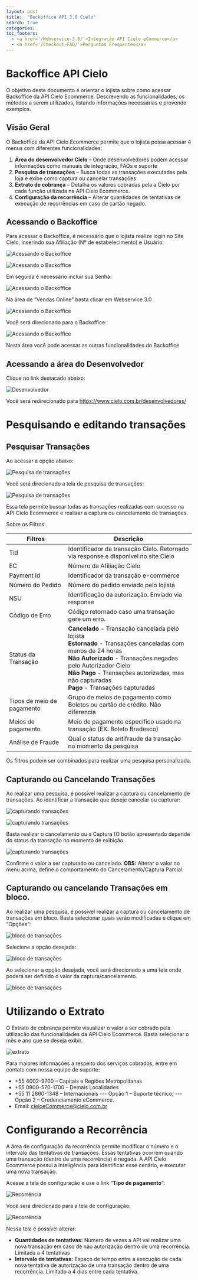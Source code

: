 ```yaml
---
layout: post
title:  "Backoffice API 3.0 Cielo"
search: true
categories:
toc_footers:
  - <a href='/Webservice-3.0/'>Integração API Cielo eCommerce</a>
  - <a href='/Checkout-FAQ/'>Perguntas Frequentes</a>
---
```


# Backoffice API Cielo

O objetivo deste documento é orientar o lojista sobre como acessar Backoffice da API Cielo Ecommerce. Descrevendo as funcionalidades, os métodos a serem utilizados, listando informações necessárias e provendo exemplos.

## Visão Geral

O Backoffice da API Cielo Ecommerce permite que o lojista possa acessar 4 menus com diferentes funcionalidades:

1.	**Área do desenvolvedor Cielo** – Onde desenvolvedores podem acessar informações como manuais de integração, FAQs e suporte
2.	**Pesquisa de transações** – Busca todas as transações executadas pela loja e exibe como captura ou cancelar transações
3.	**Extrato de cobrança** – Detalha os valores cobradas pela a Cielo por cada função utilizada na API Cielo Ecommerce.
4.	**Configuração da recorrência** – Alterar quantidades de tentativas de execução de recorrências em caso de cartão negado.

## Acessando o Backoffice

Para acessar o Backoffice, é necessário que o lojista realize login no Site Cielo, inserindo sua Afiliação (Nº de estabelecimento) e Usuário:

![Acessando o Backoffice](public/images/i0.png)

![Acessando o Backoffice](public/images/i1.png)

Em seguida é necessário incluir sua Senha:

![Acessando o Backoffice](public/images/i2.png)

Na área de “Vendas Online” basta clicar em Webservice 3.0

![Acessando o Backoffice](public/images/i3.png)

Você será direcionado para o Backoffice:

![Acessando o Backoffice](public/images/i4.png)

Nesta área você pode acessar as outras funcionalidades do Backoffice

## Acessando a área do Desenvolvedor

Clique no link destacado abaixo:

![Desenvolvedor](public/images/i45.png)

Você será redirecionado para <https://www.cielo.com.br/desenvolvedores/>

# Pesquisando e editando transações

## Pesquisar Transações

Ao acessar a opção abaixo:

![Pesquisa de transações](public/images/i5.png)

Você será direcionado a tela de pesquisa de transações:

![Pesquisa de transações](public/images/i6.png)

Essa tela permite buscar todas as transações realizadas com sucesso na API Cielo Ecommerce e realizar a captura ou cancelamento de transações.

Sobre os Filtros:

|Filtros|Descrição|
|---|---|
|Tid|	Identificador da transação Cielo. Retornado via response e disponivel no site Cielo|
|EC|	Número da Afiliação Cielo|
|Payment Id|	Identificador da transação e-commerce|
|Número do Pedido|	Número do pedido enviado pelo lojista|
|NSU|	Identificação da autorização. Enviado via response|
|Código de Erro|	Código retornado caso uma transação gere um erro.|
|Status da Transação|**Cancelado** - Transação cancelada pelo lojista<br>**Estornado** - Transações canceladas com menos de 24 horas<br>**Não Autorizado** - Transações negadas pelo Autorizador Cielo<br>**Não Pago** - Transações autorizadas, mas não capturadas<br>**Pago** - Transações capturadas<br>|
|Tipos de meio de pagamento	|Grupo de meios de pagamento como Boletos ou cartão de crédito. Não diferencia|bandeira ou banco.|
|Meios de pagamento|	Meio de pagamento especifico usado na transação (EX: Boleto Bradesco)|
|Análise de Fraude|	Qual o status de antifraude da transação no momento da pesquisa|

Os filtros podem ser combinados para realizar uma pesquisa personalizada.

## Capturando ou Cancelando Transações

Ao realizar uma pesquisa, é possível realizar a captura ou cancelamento de transações. Ao identificar a transação que deseje cancelar ou capturar:

![capturando transações](public/images/i7.png)

![capturando transações](public/images/i8.png)

Basta realizar o cancelamento ou a Captura (O botão apresentado depende do status da transação no momento de exibição.

![capturando transações](public/images/i9.png)

Confirme o valor a ser capturado ou cancelado.
**OBS:** Alterar o valor no menu acima, define o comportamento do Cancelamento/Captura Parcial.

## Capturando ou cancelando Transações em bloco.

Ao realizar uma pesquisa, é possível realizar a captura ou cancelamento de transações em bloco. Basta selecionar quais serão modificadas e clique em “Opções”:

![bloco de transações](public/images/i10.png)

Selecione a opção desejada:

![bloco de transações](public/images/i11.png)

Ao selecionar a opção desejada, você será direcionado a uma tela onde poderá ser definido o valor da captura/cancelamento.

![bloco de transações](public/images/i12.png)

# Utilizando o Extrato

O Extrato de cobrança permite visualizar o valor a ser cobrado pela utilização das funcionalidades da API Cielo Ecommerce. Basta selecionar o mês e ano que se deseja exibir.

![extrato](public/images/i13.png)

Para maiores informações a respeito dos serviços cobrados, entre em contato com nossa equipe de suporte:

 * +55 4002-9700 – Capitais e Regiões Metropolitanas
 * +55 0800-570-1700 – Demais Localidades
 * +55 11 2860-1348 – Internacionais
 --- Opção 1 – Suporte técnico;
 --- Opção 2 – Credenciamento eCommerce.
 * Email: cieloeCommerce@cielo.com.br

# Configurando a Recorrência

A área de configuração da recorrência permite modificar o número e o intervalo das tentativas de transações. Essas tentativas ocorrem quando uma transação (dentro de uma recorrência) é negada. A API Cielo Ecommerce possui a inteligência para identificar esse cenário, e executar uma nova transação.

Acesse a tela de configuração e use o link “**Tipo de pagamento**”:

![Recorrência](public/images/i14.png)

Você será direcionado para a tela de configuração:

![Recorrência](public/images/i15.png)

Nessa tela é possível alterar:

* **Quantidades de tentativas:** Número de vezes a API vai realizar uma nova transação em caso de não autorização dentro de uma recorrência. Limitada a 4 tentativas
* **Intervalo de tentativas:** Espaço de tempo entre a execução de cada nova tentativa de autorização de uma transação dentro de uma recorrência. Limitado a 4 dias entre cada tentativa.

